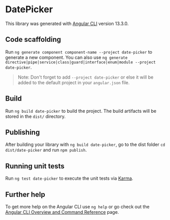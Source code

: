 # DatePicker

This library was generated with [Angular CLI](https://github.com/angular/angular-cli) version 13.3.0.

## Code scaffolding

Run `ng generate component component-name --project date-picker` to generate a new component. You can also use `ng generate directive|pipe|service|class|guard|interface|enum|module --project date-picker`.
> Note: Don't forget to add `--project date-picker` or else it will be added to the default project in your `angular.json` file. 

## Build

Run `ng build date-picker` to build the project. The build artifacts will be stored in the `dist/` directory.

## Publishing

After building your library with `ng build date-picker`, go to the dist folder `cd dist/date-picker` and run `npm publish`.

## Running unit tests

Run `ng test date-picker` to execute the unit tests via [Karma](https://karma-runner.github.io).

## Further help

To get more help on the Angular CLI use `ng help` or go check out the [Angular CLI Overview and Command Reference](https://angular.io/cli) page.
